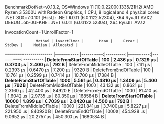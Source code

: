 
BenchmarkDotNet=v0.13.2, OS=Windows 11 (10.0.22000.1335/21H2)
AMD Ryzen 3 5300U with Radeon Graphics, 1 CPU, 8 logical and 4 physical cores
.NET SDK=7.0.101
  [Host]     : .NET 6.0.11 (6.0.1122.52304), X64 RyuJIT AVX2 DEBUG
  Job-JUFKHE : .NET 6.0.11 (6.0.1122.52304), X64 RyuJIT AVX2

InvocationCount=1  UnrollFactor=1  

                  Method | insertTimes |       Mean |     Error |     StdDev |     Median | Allocated |
------------------------ |------------ |-----------:|----------:|-----------:|-----------:|----------:|
  **DeleteFromStartOfTable** |         **100** |   **2.436 μs** | **0.1329 μs** |  **0.3703 μs** |   **2.400 μs** |     **792 B** |
 DeleteFromMiddleOfTable |         100 |   7.111 μs | 0.2393 μs |  0.6470 μs |   7.200 μs |    9320 B |
    DeleteFromEndOfTable |         100 |  10.761 μs | 0.2599 μs |  0.7414 μs |  10.700 μs |   17384 B |
  **DeleteFromStartOfTable** |        **1000** |   **5.561 μs** | **0.4810 μs** |  **1.3409 μs** |   **5.400 μs** |     **792 B** |
 DeleteFromMiddleOfTable |        1000 |  43.132 μs | 0.8621 μs |  2.3160 μs |  42.400 μs |   84920 B |
    DeleteFromEndOfTable |        1000 |  81.410 μs | 1.6042 μs |  2.9735 μs |  80.350 μs |  168584 B |
  **DeleteFromStartOfTable** |       **10000** |   **4.899 μs** | **0.7039 μs** |  **2.0420 μs** |   **4.500 μs** |     **792 B** |
 DeleteFromMiddleOfTable |       10000 | 221.841 μs | 3.7400 μs |  5.8227 μs | 221.950 μs |  840920 B |
    DeleteFromEndOfTable |       10000 | 454.928 μs | 9.0652 μs | 20.2757 μs | 450.300 μs | 1680584 B |
